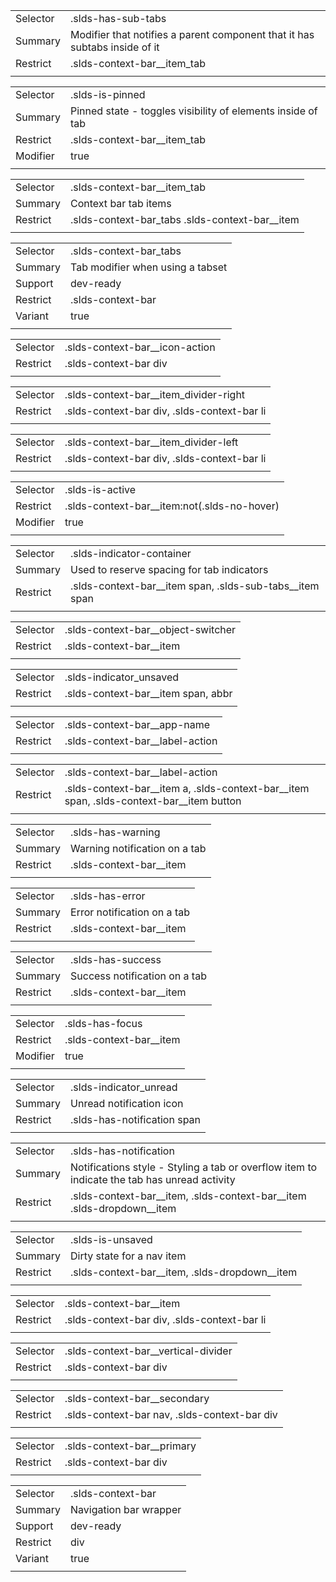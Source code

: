 
|  |  |
|-------|-------|
| Selector | .slds-has-sub-tabs |
| Summary | Modifier that notifies a parent component that it has subtabs inside of it |
| Restrict | .slds-context-bar__item_tab |
|  |  |


|  |  |
|-------|-------|
| Selector | .slds-is-pinned |
| Summary | Pinned state - toggles visibility of elements inside of tab |
| Restrict | .slds-context-bar__item_tab |
| Modifier | true |
|  |  |


|  |  |
|-------|-------|
| Selector | .slds-context-bar__item_tab |
| Summary | Context bar tab items |
| Restrict | .slds-context-bar_tabs .slds-context-bar__item |
|  |  |


|  |  |
|-------|-------|
| Selector | .slds-context-bar_tabs |
| Summary | Tab modifier when using a tabset |
| Support | dev-ready |
| Restrict | .slds-context-bar |
| Variant | true |
|  |  |


|  |  |
|-------|-------|
| Selector | .slds-context-bar__icon-action |
| Restrict | .slds-context-bar div |
|  |  |


|  |  |
|-------|-------|
| Selector | .slds-context-bar__item_divider-right |
| Restrict | .slds-context-bar div, .slds-context-bar li |
|  |  |


|  |  |
|-------|-------|
| Selector | .slds-context-bar__item_divider-left |
| Restrict | .slds-context-bar div, .slds-context-bar li |
|  |  |


|  |  |
|-------|-------|
| Selector | .slds-is-active |
| Restrict | .slds-context-bar__item:not(.slds-no-hover) |
| Modifier | true |
|  |  |


|  |  |
|-------|-------|
| Selector | .slds-indicator-container |
| Summary | Used to reserve spacing for tab indicators |
| Restrict | .slds-context-bar__item span, .slds-sub-tabs__item span |
|  |  |


|  |  |
|-------|-------|
| Selector | .slds-context-bar__object-switcher |
| Restrict | .slds-context-bar__item |
|  |  |


|  |  |
|-------|-------|
| Selector | .slds-indicator_unsaved |
| Restrict | .slds-context-bar__item span, abbr |
|  |  |


|  |  |
|-------|-------|
| Selector | .slds-context-bar__app-name |
| Restrict | .slds-context-bar__label-action |
|  |  |


|  |  |
|-------|-------|
| Selector | .slds-context-bar__label-action |
| Restrict | .slds-context-bar__item a, .slds-context-bar__item span, .slds-context-bar__item button |
|  |  |


|  |  |
|-------|-------|
| Selector | .slds-has-warning |
| Summary | Warning notification on a tab |
| Restrict | .slds-context-bar__item |
|  |  |


|  |  |
|-------|-------|
| Selector | .slds-has-error |
| Summary | Error notification on a tab |
| Restrict | .slds-context-bar__item |
|  |  |


|  |  |
|-------|-------|
| Selector | .slds-has-success |
| Summary | Success notification on a tab |
| Restrict | .slds-context-bar__item |
|  |  |


|  |  |
|-------|-------|
| Selector | .slds-has-focus |
| Restrict | .slds-context-bar__item |
| Modifier | true |
|  |  |


|  |  |
|-------|-------|
| Selector | .slds-indicator_unread |
| Summary | Unread notification icon |
| Restrict | .slds-has-notification span |
|  |  |


|  |  |
|-------|-------|
| Selector | .slds-has-notification |
| Summary | Notifications style - Styling a tab or overflow item to indicate the tab has unread activity |
| Restrict | .slds-context-bar__item, .slds-context-bar__item .slds-dropdown__item |
|  |  |


|  |  |
|-------|-------|
| Selector | .slds-is-unsaved |
| Summary | Dirty state for a nav item |
| Restrict | .slds-context-bar__item, .slds-dropdown__item |
|  |  |


|  |  |
|-------|-------|
| Selector | .slds-context-bar__item |
| Restrict | .slds-context-bar div, .slds-context-bar li |
|  |  |


|  |  |
|-------|-------|
| Selector | .slds-context-bar__vertical-divider |
| Restrict | .slds-context-bar div |
|  |  |


|  |  |
|-------|-------|
| Selector | .slds-context-bar__secondary |
| Restrict | .slds-context-bar nav, .slds-context-bar div |
|  |  |


|  |  |
|-------|-------|
| Selector | .slds-context-bar__primary |
| Restrict | .slds-context-bar div |
|  |  |


|  |  |
|-------|-------|
| Selector | .slds-context-bar |
| Summary | Navigation bar wrapper |
| Support | dev-ready |
| Restrict | div |
| Variant | true |
|  |  |

